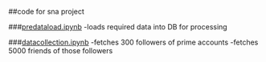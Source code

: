 ##code for sna project

###[predataload.ipynb]
	-loads required data into DB for processing

###[datacollection.ipynb]
	-fetches 300 followers of prime accounts
	-fetches 5000 friends of those followers


[predataload.ipynb]:http://nbviewer.ipython.org/github/nravi89/snaproject/blob/master/code/predataload.ipynb
[datacollection.ipynb]:http://nbviewer.ipython.org/github/nravi89/snaproject/blob/master/code/datacollection.ipynb

	